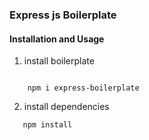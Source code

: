 ### Express js Boilerplate

#### Installation and Usage

1. install boilerplate

```shell

    npm i express-boilerplate
```

2. install dependencies

```Shell
   npm install
```
